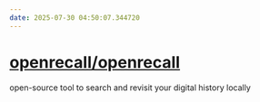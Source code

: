 ```yaml
---
date: 2025-07-30 04:50:07.344720
---
```


# [openrecall/openrecall](https://github.com/openrecall/openrecall)

open-source tool to search and revisit your digital history locally